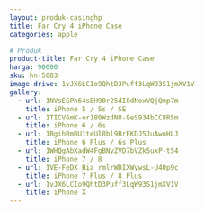 ```yaml
---
layout: produk-casinghp
title: Far Cry 4 iPhone Case
categories: apple

# Produk
product-title: Far Cry 4 iPhone Case
harga: 90000
sku: hn-5083
image-drive: 1vJX6LCIo9QhtD3Puff3LqW93S1jmXV1V
gallery:
  - url: 1NVsEGPh64sBH90r25dI8dNoxVQjQmp7m
    title: iPhone 5 / 5s / SE
  - url: 1TICV6mK-or180WzdN8-9eS934bCC8R5m
    title: iPhone 6 / 6s
  - url: 1BgihRmBU1teUl8bl9BrEKDJ5JuAwuHLJ
    title: iPhone 6 Plus / 6s Plus
  - url: 1WHQgAbXadW4FgBNvZVD7bVZk5uxP-t54
    title: iPhone 7 / 8
  - url: 1VE-FeDX_Bia_rmlrWDIXWywsL-U40p9c
    title: iPhone 7 Plus / 8 Plus
  - url: 1vJX6LCIo9QhtD3Puff3LqW93S1jmXV1V
    title: iPhone X
---
```

